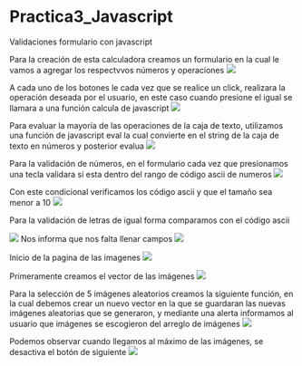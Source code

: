 # Practica3_Javascript
Validaciones formulario con javascript

Para la creación de esta calculadora creamos un formulario en la cual le vamos a agregar los respectvvos números y operaciones 
<img src="Galeria/Imagenes/calculadora.png"/>


A cada uno de los botones le cada vez que se realice un click, realizara la operación deseada por el usuario, en este caso cuando presione el igual se llamara a una función calcula de javascript 
<img src="Galeria/Imagenes/onclik.png"/>

Para evaluar la mayoría de las operaciones de la caja de texto, utilizamos una función de javascript eval la cual convierte en el string de la caja de texto en números y posterior evalua 
<img src="Galeria/Imagenes/funcion.png"/>

Para la validación de números, en el formulario cada vez que presionamos una tecla validara si esta dentro del rango de código ascii de numeros
<img src="Galeria/Imagenes/validar.png"/>

Con este condicional verificamos los código ascii y que el tamaño sea menor a 10
<img src="Galeria/Imagenes/condicional.png"/>

Para la validación de letras de igual forma comparamos con el código ascii 

<img src="Galeria/Imagenes/validarletras.png"/>
Nos informa que nos falta llenar campos 
<img src="Galeria/Imagenes/llenar.png"/>

Inicio de la pagina de las imagenes 
<img src="Galeria/Imagenes/galeria.png"/>

Primeramente creamos el vector de las imágenes 
<img src="Galeria/Imagenes/vector.png"/>

Para la selección de 5 imágenes aleatorios creamos la siguiente función, en la cual debemos crear un nuevo vector en la que se guardaran las nuevas imágenes aleatorias que se generaron, y mediante una alerta informamos al usuario que imágenes se escogieron del arreglo de imágenes 
<img src="Galeria/Imagenes/aleatorio.png"/>

Podemos observar cuando llegamos al máximo de las imágenes, se desactiva el botón de siguiente 
<img src="Galeria/Imagenes/fin.png"/>




